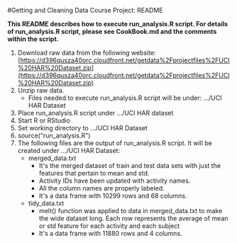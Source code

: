 #Getting and Cleaning Data Course Project: README

**This README describes how to execute run_analysis.R script. For details of run_analysis.R script, please see CookBook.md and the comments within the script.**


1. Download raw data from the following website: [https://d396qusza40orc.cloudfront.net/getdata%2Fprojectfiles%2FUCI%20HAR%20Dataset.zip](https://d396qusza40orc.cloudfront.net/getdata%2Fprojectfiles%2FUCI%20HAR%20Dataset.zip)
2. Unzip raw data.
    * Files needed to execute run_analysis.R script will be under: .../UCI HAR Dataset
3. Place run_analysis.R script under .../UCI HAR dataset
4. Start R or RStudio
5. Set working directory to .../UCI HAR Dataset
6. source("run_analysis.R")
7. The following files are the output of run_analysis.R script. It will be created under .../UCI HAR Dataset:
    - merged_data.txt
        - It's the merged dataset of train and test data sets with just the features that pertain to mean and std.
        - Activity IDs have been updated with activity names.
        - All the column names are properly labeled.
        - It's a data frame with 10299 rows and 68 columns.
    - tidy_data.txt
        - melt() function was applied to data in merged_data.txt to make the wide dataset long. Each row represents the average of mean or std feature for each activity and each subject
        - It's a data frame with 11880 rows and 4 columns.
